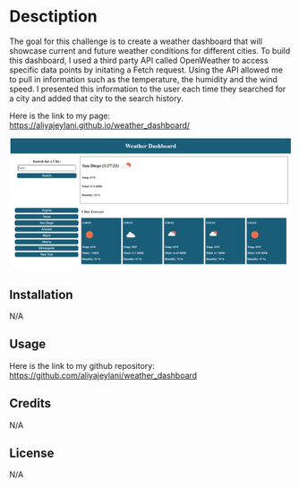 # Desctiption 

The goal for this challenge is to create a weather dashboard that will showcase current and future weather conditions for different cities. To build this dashboard, I used a third party API called OpenWeather to access specific data points by initating a Fetch request. Using the API allowed me to pull in information such as the temperature, the humidity and the wind speed. I presented this information to the user each time they searched for a city and added that city to the search history. 


Here is the link to my page: https://aliyajeylani.github.io/weather_dashboard/


![image of webpage](./assets/weather_dashboard.png)


## Installation 
N/A

## Usage 

Here is the link to my github repository: https://github.com/aliyajeylani/weather_dashboard


## Credits

N/A

## License

N/A